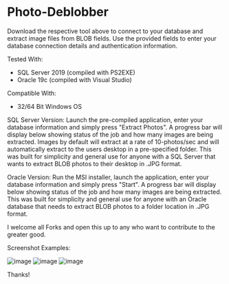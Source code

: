 # Photo-Deblobber
Download the respective tool above to connect to your database and extract image files from BLOB fields. Use the provided fields to enter your database connection details and authentication information.

Tested With:
- SQL Server 2019 (compiled with PS2EXE)
- Oracle 19c (compiled with Visual Studio)

Compatible With:
- 32/64 Bit Windows OS

SQL Server Version:
Launch the pre-compiled application, enter your  database information and simply press "Extract Photos". A progress bar will display below showing status of the job and how many images are being extracted. Images by default will extract at a rate of 10-photos/sec and will automatically extract to the users desktop in a pre-specified folder. This was built for simplicity and general use for anyone with a SQL Server that wants to extract BLOB photos to their desktop in .JPG format.

Oracle Version:
Run the MSI installer, launch the application, enter your database information and simply press "Start". A progress bar will display below showing status of the job and how many images are being extracted. This was built for simplicity and general use for anyone with an Oracle database that needs to extract BLOB photos to a folder location in .JPG format.

I welcome all Forks and open this up to any who want to contribute to the greater good.

Screenshot Examples:

![image](https://github.com/user-attachments/assets/23478ad6-e000-420b-a116-306c54fc5867)
![image](https://github.com/user-attachments/assets/5f18b781-12a4-4a29-b823-30edf4e790e7)
![image](https://github.com/user-attachments/assets/7f0e002b-545c-4a4a-b8de-6d7b1fffd3eb)

Thanks!
